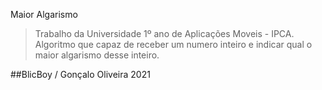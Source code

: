 Maior Algarismo

>Trabalho da Universidade 1º ano de Aplicações Moveis - IPCA. 
>Algoritmo que capaz de receber um numero inteiro e indicar qual o maior algarismo desse inteiro.

##BlicBoy / Gonçalo Oliveira 2021